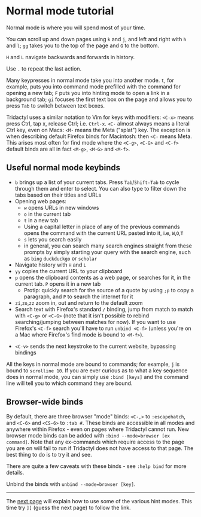 # Normal mode tutorial

Normal mode is where you will spend most of your time.

You can scroll up and down pages using `k` and `j`, and left and right with `h` and `l`; `gg` takes you to the top of the page and `G` to the bottom.

`H` and `L` navigate backwards and forwards in history.

Use `.` to repeat the last action.

Many keypresses in normal mode take you into another mode. `t`, for example, puts you into command mode prefilled with the command for opening a new tab; `F` puts you into hinting mode to open a link in a background tab; `gi` focuses the first text box on the page and allows you to press `Tab` to switch between text boxes.

Tridactyl uses a similar notation to Vim for keys with modifiers: `<C-x>` means press Ctrl, tap x, release Ctrl; i.e. `Ctrl-x`. `<C-` almost always means a literal Ctrl key, even on Macs: `<M-` means the Meta ("splat") key. The exception is when describing default Firefox binds for Macintosh: then `<C-` means Meta. This arises most often for find mode where the `<C-g>`, `<C-G>` and `<C-f>` default binds are all in fact `<M-g>`, `<M-G>` and `<M-f>`.

## Useful normal mode keybinds

-   `b` brings up a list of your current tabs. Press `Tab`/`Shift-Tab` to cycle through them and enter to select. You can also type to filter down the tabs based on their titles and URLs
-   Opening web pages:
    -   `w` opens URLs in new windows
    -   `o` in the current tab
    -   `t` in a new tab
    -   Using a capital letter in place of any of the previous commands opens the command with the current URL pasted into it, i.e, `W`,`O`,`T`
    -   `s` lets you search easily
    -   in general, you can search many search engines straight from these prompts by simply starting your query with the search engine, such as `bing` `duckduckgo` or `scholar`
-   Navigate history with `H` and `L`
-   `yy` copies the current URL to your clipboard
-   `p` opens the clipboard contents as a web page, or searches for it, in the current tab. `P` opens it in a new tab
    -   Protip: quickly search for the source of a quote by using `;p` to copy a paragraph, and `P` to search the internet for it
-   `zi`,`zo`,`zz` zoom in, out and return to the default zoom
-   Search text with Firefox's standard `/` binding, jump from match to match with `<C-g>` or `<C-G>` (note that it isn't possible to rebind searching/jumping between matches for now). If you want to use Firefox's `<C-f>` search you'll have to run `unbind <C-f>` (unless you're on a Mac where Firefox's find mode is bound to `<M-f>`).

*   `<C-v>` sends the next keystroke to the current website, bypassing bindings

All the keys in normal mode are bound to commands; for example, `j` is bound to `scrolline 10`. If you are ever curious as to what a key sequence does in normal mode, you can simply use `:bind [keys]` and the command line will tell you to which command they are bound.

## Browser-wide binds

By default, there are three browser "mode" binds: `<C-,>` to `:escapehatch`, and `<C-6>` and `<CS-6>` to `:tab #`. These binds are accessible in all modes and anywhere within Firefox - even on pages where Tridactyl cannot run. New browser mode binds can be added with `:bind --mode=browser [ex command]`. Note that any ex-commands which require access to the page you are on will fail to run if Tridactyl does not have access to that page. The best thing to do is to try it and see.

There are quite a few caveats with these binds - see `:help bind` for more details.

Unbind the binds with `unbind --mode=browser [key]`.

---

The [next page](./3-hint_mode.html) will explain how to use some of the various hint modes. This time try `]]` (guess the next page) to follow the link.

<a href='./1-tutor.html' rel="prev"></a>
